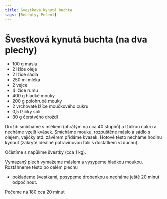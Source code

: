 ```yaml
---
title: Švestková kynutá buchta
tags: [Recepty, Pečení]
---
```


# Švestková kynutá buchta (na dva plechy)

* 100 g másla
* 2 lžíce oleje
* 2 lžíce sádla
* 250 ml mléka
* 2 vejce
* 4 lžíce rumu
* 400 g hladké mouky
* 200 g polohrubé mouky
* 2 vrchovaté lžíce moučkového cukru
* 0,5 lžičky soli
* 30 g čerstvého droždí

Droždí smícháme s mlékem (ohrátým na cca 40 stupňů) a lžičkou cukru a necháme vzejít kvásek. Smícháme mouku, 
rozpuštěné máslo a sádlo s olejem, vajíčky atd. závěrem přidáme kvasek. Hotové těsto necháme hodinu kynout 
(zakryté ideálně potravinovou fólii s dostatkem vzduchu).

Očistíme s napůlíme švestky (cca 1 kg).

Vymazaný plech vymažeme máslem a vysypeme hladkou moukou. Roztáhneme těsto po celém plechu 
- poklademe švestkami, posypeme drobenkou a necháme ještě 20 minut odpočinout.

Pečeme na 180 cca 20 minut
